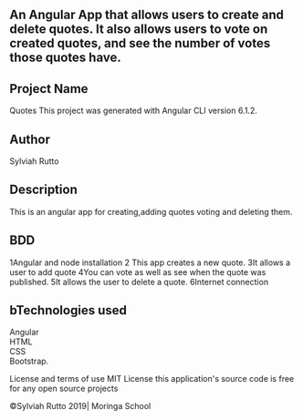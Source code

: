 
## An Angular App that allows users to create and delete quotes. It also allows users to vote on created quotes, and see the number of votes those quotes have.

## Project Name
Quotes
This project was generated with Angular CLI version 6.1.2.

## Author
Sylviah Rutto


## Description
This is an angular app for creating,adding quotes voting and deleting them.


## BDD
1Angular and node installation
2 This app creates a new quote.
3It allows a user to add quote
4You can vote as well as see when the quote was published.
5It allows the user to delete a quote.
6Internet connection

## bTechnologies used
Angular<br> HTML<br>
CSS<br>
Bootstrap.

License and terms of use
MIT License this application's source code is free for any open source projects

©Sylviah Rutto 2019| Moringa School




